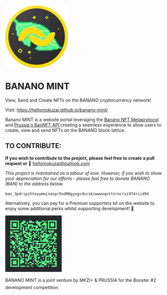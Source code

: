 <img src="https://raw.githubusercontent.com/HelloMokuzai/banano-mint/main/images/Mint.png" alt="drawing" width="200" height="200"/>

# BANANO MINT

View, Send and Create NFTs on the BANANO cryptocurrency network!

Visit: https://hellomokuzai.github.io/banano-mint/

Banano MINT is a website portal leveraging the [Banano NFT Metaprotocol](https://github.com/Airtune/73-meta-tokens) and [Prussia's BanNFT API](https://github.com/jetstream0/Banano-NFTs-Client) creating a seemless experience to allow users to create, view and send NFTs on the BANANO block-lattice.

## TO CONTRIBUTE:

**If you wish to contribute to the project, please feel free to create a pull request or** :love_letter: hellomokuzai@outlook.com

*This project is maintained as a labour of love. However, if you wish to show your appreciation for our efforts - please feel free to donate BANANO (BAN) to the address below.*

`ban_3pdripjhteyymwjnaspc5nd96gyxgcdxcskiwwwoqxttnrncrxi974riid94`

Aternatively, you can pay for a Premium supporters kit on the website to enjoy some additional perks whilst supporting development! :sparkling_heart:

![Donate](https://raw.githubusercontent.com/HelloMokuzai/banano-mint/main/images/qr_premium.png)


BANANO MINT is a joint venture by MKZI⚡ & PRUSSIA for the Booster #2 development competition.
